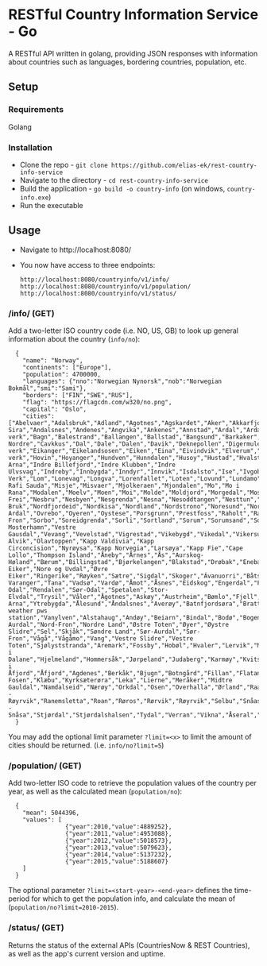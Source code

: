 # RESTful Country Information Service - Go
A RESTful API written in golang, providing JSON responses with information about countries such as languages, bordering countries, population, etc.

## Setup 
### Requirements
Golang
### Installation
- Clone the repo - `git clone https://github.com/elias-ek/rest-country-info-service`
- Navigate to the directory - `cd rest-country-info-service`
- Build the application - `go build -o country-info` (on windows, `country-info.exe`)
- Run the executable

## Usage
- Navigate to http://localhost:8080/
- You now have access to three endpoints:

      http://localhost:8080/countryinfo/v1/info/
      http://localhost:8080/countryinfo/v1/population/
      http://localhost:8080/countryinfo/v1/status/

### /info/ (GET)
Add a two-letter ISO country code (i.e. NO, US, GB) to look up general information about the country (`info/no`):
        
      {
        "name": "Norway",
        "continents": ["Europe"],
        "population": 4700000,
        "languages": {"nno":"Norwegian Nynorsk","nob":"Norwegian Bokmål","smi":"Sami"},
        "borders": ["FIN","SWE","RUS"],
        "flag": "https://flagcdn.com/w320/no.png",
        "capital": "Oslo",
        "cities": ["Abelvaer","Adalsbruk","Adland","Agotnes","Agskardet","Aker","Akkarfjord","Akrehamn","Al","Alen","Algard","Almas","Alta","Alvdal","Amli","Amot","Ana-Sira","Andalsnes","Andenes","Angvika","Ankenes","Annstad","Ardal","Ardalstangen","Arendal","Arland","Arneberg","Arnes","Aros","As","Asen","Aseral","Asgardstrand","Ask","Asker","Askim","Aukra","Auli","Aurdal","Aure","Aursmoen","Austbo","Austbygdi","Austevoll","Austmarka","Baerums verk","Bagn","Balestrand","Ballangen","Ballstad","Bangsund","Barkaker","Barstadvik","Batnfjordsora","Batsto","Beisfjord","Beitostolen","Bekkjarvik","Berge","Bergen","Berger","Berkak","Birkeland","Birtavarre","Bjaland","Bjerka","Bjerkvik","Bjoneroa","Bjordal","Bjorke","Bjorkelangen","Bjornevatn","Blaker","Blakset","Bleikvasslia","Bo","Bomlo","Bones","Borge","Borgen","Borhaug","Borkenes","Borregard","Bostad","Bovagen","Boverfjorden","Brandbu","Brandval","Brattholmen","Brattvag","Brekke","Brekstad","Brennasen","Brevik","Bronnoysund","Bru","Bruflat","Brumunddal","Brusand","Bruvik","Bryne","Bud","Burfjord","Buskerud","Buvika","Byglandsfjord","Bygstad","Bykle","Byrknes Nordre","Cavkkus","Dal","Dale","Dalen","Davik","Deknepollen","Digermulen","Dilling","Dimmelsvik","Dirdal","Disena","Dokka","Dolemo","Dovre","Drag","Drammen","Drangedal","Drobak","Dverberg","Dyrvika","Ebru","Egersund","Eggedal","Eggkleiva","Eide","Eidfjord","Eidsa","Eidsberg","Eidsdal","Eidsfoss","Eidsnes","Eidsvag","Eidsvoll","Eidsvoll verk","Eikanger","Eikelandsosen","Eiken","Eina","Eivindvik","Elverum","Enebakkneset","Enga","Engalsvik","Erdal","Erfjord","Ervik","Espeland","Etne","Evanger","Evenskjer","Evje","Eydehavn","Faberg","Faervik","Fagernes","Fagerstrand","Fall","Fardal","Farsund","Fauske","Feda","Fedje","Feiring","Felle","Fenstad","Fetsund","Fevik","Figgjo","Finnoy","Finnsnes","Finsand","Fiska","Fiskum","Fister","Fitjar","Fjellstrand","Fla","Flam","Flateby","Flekke","Flekkefjord","Flemma","Flesberg","Flesnes","Floro","Florvag","Foldereid","Folderoy","Folkestad","Follafoss","Follebu","Follese","Fonnes","Forde","Fornebu","Fosnavag","Fossdalen","Fosser","Fotlandsvag","Fredrikstad","Frekhaug","Fresvik","Frogner","Froland","From","Furnes","Fyrde","Fyresdal","Gan","Gardermoen","Gargan","Garnes","Gasbakken","Gaupen","Geilo","Geithus","Gjerdrum","Gjerstad","Gjolme","Glesvaer","Glomfjord","Godoy","Godvik","Gol","Gran","Gransherad","Granvin","Gratangen","Gravdal","Greaker","Grendi","Gressvik","Grimstad","Groa","Grong","Grua","Gullaug","Gvarv","Haddal","Haegeland","Haerland","Hagan","Hagavik","Hakadal","Halden","Hallingby","Halsa","Haltdalen","Hamar","Hamarvik","Hammerfest","Hansnes","Haram","Hareid","Harstad","Haslum","Hasvik","Hatlestranda","Hauge","Haugesund","Haukeland","Havik","Hebnes","Hedal","Heggedal","Heggenes","Hegra","Heimdal","Helgeland","Helgeroa","Hell","Hellandsjoen","Helleland","Hellesylt","Hellvik","Hemnes","Hemnesberget","Hemnskjela","Hemsedal","Henningsvaer","Herand","Heroysund","Herre","Hersaeter","Hestvika","Hetlevik","Hildre","Hitra","Hjellestad","Hjelmas","Hjelset","Hjorungavag","Hof","Hokkasen","Hokksund","Hol","Hole","Holen","Holmefjord","Holmen","Holmenkollen","Holmestrand","Holsen","Holter","Hommelvik","Hommersak","Honefoss","Hordvik","Hornnes","Horte","Horten","Hov","Hovag","Hovden","Hovet","Hovik verk","Hovin","Hoyanger","Hundven","Hunndalen","Husoy","Hustad","Hvalstad","Hvam","Hvitsten","Hvittingfoss","Hyggen","Hylkje","Hyllestad","Ikornnes","Indre Arna","Indre Billefjord","Indre Klubben","Indre Ulvsvag","Indreby","Innbygda","Inndyr","Innvik","Isdalsto","Ise","Ivgobahta","Jakobselv","Jar","Jaren","Jessheim","Jevnaker","Jomna","Jorpeland","Kabelvag","Kaldfarnes","Kalvag","Kamben","Karasjok","Karlshus","Kaupanger","Kautokeino","Kirkenaer","Kirkenes","Kjeller","Kjellmyra","Kjerstad","Kjollefjord","Kjopsvik","Kleive","Klepp","Kleppe","Kleppesto","Kleppstad","Klofta","Klokkarvik","Knapper","Knappstad","Knarrevik","Knarrlaget","Kolbjornsvik","Kolbotn","Kolbu","Kolltveit","Kolnes","Kolsas","Kolvereid","Kongsberg","Kongshamn","Kongsvika","Kongsvinger","Konsmo","Konsvikosen","Kopervik","Koppang","Korgen","Kornsjo","Korsvegen","Kragero","Krakeroy","Krakstad","Kristiansand","Kristiansund","Kroderen","Krokstadelva","Kval","Kvalsund","Kvam","Kvammen","Kvanne","Kvelde","Kvinesdal","Kvinlog","Kvisvik","Kviteseid","Kyrkjebo","Kyrksaeterora","Lakselv","Laksevag","Laksvatn","Lalm","Land","Langangen","Langesund","Langevag","Langfjordbotn","Langhus","Larkollen","Larvik","Laukvik","Lauvsnes","Lauvstad","Leikang","Leines","Leira","Leirfjord","Leirsund","Leirvik","Leknes","Lena","Lensvik","Lenvik","Lepsoy","Levanger","Lidaladdi","Lier","Lillehammer","Lillesand","Lindas","Loddefjord","Lodingen","Loen","Lofthus","Loken","Lokken Verk","Lom","Lonevag","Longva","Lorenfallet","Loten","Lovund","Lundamo","Lunde","Lunner","Lyngdal","Lyngseidet","Lyngstad","Lysaker","Lysoysundet","Magnor","Malm","Maloy","Malvik","Mandal","Manger","Manndalen","Marheim","Masfjorden","Mathopen","Maura","Mehamn","Meisingset","Melbu","Meldal","Melhus","Melsomvik","Meraker","Mestervik","Midsund","Miland","Minnesund","Mirza Rafi Sauda","Misje","Misvaer","Mjolkeraen","Mjondalen","Mo","Mo i Rana","Modalen","Moelv","Moen","Moi","Molde","Moldjord","Morgedal","Mosby","Mosjoen","Moss","Movik","Myking","Myre","Mysen","Na","Naerbo","Naersnes","Namsos","Namsskogan","Narvik","Naustdal","Nedenes","Nedre Frei","Nesbru","Nesbyen","Nesgrenda","Nesna","Nesoddtangen","Nesttun","Neverdal","Nevlunghamn","Nodeland","Nordby Bruk","Nordfjordeid","Nordkisa","Nordland","Nordstrono","Noresund","Norheimsund","Notodden","Nybergsund","Nyborg","Nydalen","Nygardsjoen","Nyhus","Nykirke","Odda","Odnes","Oksfjord","Oksvoll","Olden","Olderdalen","Olen","Oltedal","Oma","Onarheim","Oppdal","Oppegard","Opphaug","Oresvika","Orje","Orkanger","Ornes","Orre","Os","Oslo","Otta","Otteroy","Ottestad","Oveland","Ovre Ardal","Ovrebo","Oyeren","Oystese","Porsgrunn","Prestfoss","Raholt","Rakkestad","Ramberg","Ramfjordbotn","Ramnes","Rana","Ranasfoss","Randaberg","Ranheim","Raudeberg","Raudsand","Raufoss","Rauland","Re","Reine","Reinsvoll","Reipa","Reistad","Reitan","Rena","Rennebu","Rindal","Ringebu","Ringsaker","Ringstad","Risoyhamn","Rjukan","Roa","Rodberg","Rodoy","Rognan","Rogne","Rokland","Roldal","Rollag","Rolvsoy","Romedal","Rong","Roros","Rorvik","Rosendal","Rossland","Rost","Rovde","Roverud","Royken","Royneberg","Rubbestadneset","Rud","Rygge","Rykene","Rypefjord","Saebo","Saebovik","Saetre","Saevareid","Saeveland","Sagvag","Salhus","Salsbruket","Salsnes","Saltnes","Samuelsberg","Sand","Sandane","Sande","Sandefjord","Sandeid","Sander","Sandnes","Sandnessjoen","Sandshamn","Sandstad","Sandtorg","Sandvika","Sandvoll","Sannidal","Sarpsborg","Saupstad","Selasvatn","Selje","Seljord","Sellebakk","Selva","Selvaer","Sem","Setermoen","Siggerud","Siljan","Silsand","Singsas","Sira","Sirevag","Sistranda","Sjovegan","Skabu","Skage","Skanevik","Skarer","Skarnes","Skatoy","Skaun","Skedsmokorset","Skeie","Ski","Skien","Skjeberg","Skjerstad","Skjervoy","Skjold","Skjoldastraumen","Skjolden","Skodje","Skogn","Skoppum","Skotbu","Skotterud","Skreia","Skudeneshavn","Skulsfjord","Skutvika","Slastad","Slattum","Slemdal","Slemmestad","Sletta","Snaase","Snillfjord","Sogn","Sokna","Sokndal","Soknedal","Sola","Solbergelva","Solvorn","Sommaroy","Somna","Son","Sondeled","Sor-Fron","Sorbo","Soreidgrenda","Sorli","Sortland","Sorum","Sorumsand","Sorvaer","Sorvagen","Sorvik","Spangereid","Sparbu","Sperrebotn","Spillum","Spydeberg","Stabbestad","Stabekk","Stamnes","Stamsund","Stange","Stathelle","Staubo","Stavanger","Stavern","Steigen","Steinberg","Steinkjer","Steinsdalen","Sto","Stokke","Stokmarknes","Stol","Storas","Stordal","Storebo","Storforshei","Storslett","Storsteinnes","Stranda","Straume","Straumen","Strommen","Stronstad","Strusshamn","Stryn","Suldalsosen","Sulisjielmma","Sund","Sundal","Sunde","Sunndalsora","Surnadalsora","Svarstad","Svartskog","Sveio","Svelgen","Svelvik","Svene","Svortland","Sylling","Syvik","Tafjord","Talvik","Tananger","Tanem","Tangen","Tau","Tennevoll","Tennfjord","Tertnes","Tiller","Tingvoll","Tistedal","Tjeldsto","Tjelta","Tjong","Tjorvag","Tjotta","Tofte","Tolga","Tomasjorda","Tomter","Tonstad","Tornes","Torod","Torp","Torpo","Tovik","Trana","Tranby","Trengereid","Tretten","Treungen","Trofors","Trollfjorden","Tromsdalen","Trondheim","Trones","Turoy","Tvedestrand","Tveit","Tynset","Tyristrand","Tysnes","Tysse","Tyssedal","Uggdal","Ulefoss","Ulstein","Ulsteinvik","Ulvagen","Ulvik","Undeim","Uskedalen","Utsira","Utskarpen","Uvdal","Vadheim","Vage","Vagland","Vaksdal","Vale","Valen","Valer","Valestrand","Valestrandfossen","Valldal","Valle","Valsoyfjord","Vangsvika","Vannvag","Vanse","Varangerbotn","Varhaug","Vassenden","Vatne","Vedavagen","Vegarshei","Veggli","Venabygd","Vennesla","Verdal","Vestby","Vestfossen","Vestnes","Vestra Mosterhamn","Vestre Gausdal","Vevang","Vevelstad","Vigrestad","Vikebygd","Vikedal","Vikersund","Vikesa","Vikran","Vingelen","Vinje","Vinstra","Voksa","Volda","Vollen","Vormedal","Vormsund","Voss","Vossestrand","Vraliosen","Ytre Alvik","Olavtoppen","Kapp Valdivia","Kapp Circoncision","Nyrøysa","Kapp Norvegia","Larsøya","Kapp Fie","Cape Lollo","Thompson Island","Åneby","Årnes","Ås","Aurskog-Høland","Bærum","Billingstad","Bjørkelangen","Blakstad","Drøbak","Enebakk","Fet","Fjellfoten","Frogn","Hurdal","Kløfta","Lillestrøm","Lørenskog","Nannestad","Nes","Neskollen","Nesodden","Nittedal","Oppegård","Råholt","Rælingen","Rotnes","Skedsmo","Skui","Sørum","Sørumsand","Ullensaker","Ål","Åros","Flå","Hønefoss","Hurum","Krødsherad","Modum","Nedre Eiker","Nore og Uvdal","Øvre Eiker","Ringerike","Røyken","Sætre","Sigdal","Skoger","Ávanuorri","Båtsfjord","Berlevåg","Bjørnevatn","Gamvik","Honningsvåg","Kárášjohka","Kjøllefjord","Lebesby","Loppa","Måsøy","Nesseby","Nordkapp","Øksfjord","Porsanger","Sør-Varanger","Tana","Vadsø","Vardø","Åmot","Åsnes","Eidskog","Engerdal","Folldal","Grue","Kirkenær","Løten","Nord-Odal","Rendalen","Sør-Odal","Spetalen","Stor-Elvdal","Trysil","Våler","Ågotnes","Askøy","Austrheim","Bømlo","Fjell","Fusa","Jondal","Kinsarvik","Knappskog","Knarvik","Kvinnherad","Lindås","Lonevåg","Meland","Mosterhamn","Osterøy","Øygarden","Øystese","Radøy","Sagvåg","Samnanger","Sandsli","Skogsvågen","Stord","Storebø","Syfteland","Ullensvang","Ytre Arna","Ytrebygda","Ålesund","Åndalsnes","Averøy","Batnfjordsøra","Brattvåg","Eidsvåg","Elnesvågen","Fræna","Giske","Gjemnes","Herøy","Hopen","Larsnes","Nesset","Norddal","Nordstranda","Ørskog","Ørsta","Rauma","Rensvik","Sandøy","Sjøholt","Smøla","Steinshamn","Sula","Sunndal","Sunndalsøra","Surnadal","Sykkylven","Tomra","Ulsteinvik weather pws station","Vanylven","Alstahaug","Andøy","Beiarn","Bindal","Bodø","Bogen","Bø","Brønnøy","Brønnøysund","Dønna","Evenes","Evjen","Flakstad","Gildeskål","Gladstad","Grane","Hadsel","Hamarøy","Hattfjelldal","Hauknes","Kabelvåg","Kjøpsvik","Leland","Løding","Lødingen","Løpsmarka","Lurøy","Meløy","Mosjøen","Moskenes","Øksnes","Ørnes","Rødøy","Røst","Saltdal","Sandnessjøen","Sømna","Sørfold","Sørland","Svolvær","Terråk","Tjeldsund","Træna","Tysfjord","Vågan","Værøy","Vefsn","Vega","Vestvågøy","Vik","Dombås","Etnedal","Fossbergom","Gausdal","Gjøvik","Hundorp","Lesja","Nord-Aurdal","Nord-Fron","Nordre Land","Østre Toten","Øyer","Øystre Slidre","Sel","Skjåk","Søndre Land","Sør-Aurdal","Sør-Fron","Vågå","Vågåmo","Vang","Vestre Slidre","Vestre Toten","Sjølyststranda","Aremark","Fossby","Hobøl","Hvaler","Lervik","Marker","Ørje","Råde","Rømskog","Ryggebyen","Skiptvet","Skjærhalden","Trøgstad","Åkrehamn","Bjerkreim","Bokn","Eigersund","Eike","Finnøy","Forsand","Gjesdal","Hå","Hauge i Dalane","Hjelmeland","Hommersåk","Jørpeland","Judaberg","Karmøy","Kvitsøy","Lund","Lyefjell","Nærbø","Ølen","Rennesøy","Sauda","Sæveland","Strand","Suldal","Time","Tysvær","Vedavågen","Vikeså","Vikevåg","Vindafjord","Årdal","Årdalstangen","Askvoll","Aurland","Bremanger","Eid","Farnes","Fjaler","Flora","Florø","Førde","Gaular","Gaupne","Gloppen","Gulen","Hardbakke","Hermansverk","Hornindal","Høyanger","Jølster","Lærdal","Lærdalsøyri","Leikanger","Luster","Måløy","Sogndal","Solund","Vågsøy","Bamble","Hjartdal","Kragerø","Nissedal","Nome","Prestestranda","Sauherad","Tinn","Tokke","Balsfjord","Bardu","Berg","Dyrøy","Gryllefjord","Ibestad","Kåfjord","Karlsøy","Kvæfjord","Kvænangen","Lavangen","Lyngen","Målselv","Nordreisa","Salangen","Sjøvegan","Skånland","Skjervøy","Sørreisa","Storfjord","Torsken","Tranøy","Tromsø","Å i Åfjord","Åfjord","Agdenes","Berkåk","Bjugn","Botngård","Fillan","Flatanger","Fosnes","Frosta","Frøya","Hemne","Holtålen","Høylandet","Inderøy","Indre Fosen","Klæbu","Kyrksæterøra","Leka","Lierne","Meråker","Midtre Gauldal","Namdalseid","Nærøy","Orkdal","Osen","Overhalla","Ørland","Raarvihke - Røyrvik","Ranemsletta","Roan","Røros","Rørvik","Røyrvik","Selbu","Snåase","Snåase - Snåsa","Stjørdal","Stjørdalshalsen","Tydal","Verran","Vikna","Åseral","Audnedal","Hægebostad","Justvik","Liknes","Lindesnes","Marnardal","Sirdal","Skålevik","Songdalen","Søgne","Strai","Vestbygd","Vigeland","Årøysund","Åsgårdstrand","Barkåker","Færder","Gullhaug","Selvik","Tjøme","Tønsberg"]
      }

You may add the optional limit parameter `?limit=<x>` to limit the amount of cities should be returned. (i.e. `info/no?limit=5`)

### /population/ (GET)
Add two-letter ISO code to retrieve the population values of the country per year, as well as the calculated mean (`population/no`):

      {
        "mean": 5044396,
        "values": [
                    {"year":2010,"value":4889252},
                    {"year":2011,"value":4953088},
                    {"year":2012,"value":5018573},
                    {"year":2013,"value":5079623},
                    {"year":2014,"value":5137232},
                    {"year":2015,"value":5188607}
        ]
      }

The optional parameter `?limit=<start-year>-<end-year>` defines the time-period for which to get the population info, and calculate the mean of (`population/no?limit=2010-2015`).

### /status/ (GET)
Returns the status of the external APIs (CountriesNow & REST Countries), as well as the app's current version and uptime.
